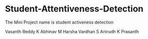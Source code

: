 # Student-Attentiveness-Detection

The Mini Project name is student activeness detection

Vasanth Reddy
K Abhinav
M Harsha Vardhan
S Anirudh
K Prasanth